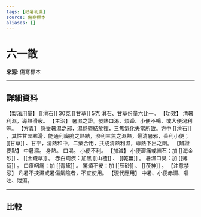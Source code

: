 ```yaml
---
tags: [祛暑利濕]
source: 傷寒標本
aliases: []
---
```


# 六一散

**來源**: 傷寒標本  

---

## 詳細資料
【製法用量】 [[滑石]] 30克 [[甘草]] 5克
滑石、甘草份量六比一。
【功效】
清暑利濕，導熱滑竅。
【主治】
暑濕之證。發熱口渴、煩躁、小便不暢、或大便瀉利等。
【方義】
感受暑濕之邪，濕熱鬱結於裡，三焦氣化失常所致。方中 [[滑石]] ，其性甘淡寒滑，能通利臟腑之熱結，滲利三焦之濕熱，最清暑邪，善利小便； [[甘草]] 、甘平，清熱和中，二藥合用，共成清熱利濕，導熱下出之劑。
【辨證要點】
中暑濕。
身熱。
口渴。
小便不利。
【加減】
小便澀痛或結石：加 [[海金砂]] 、 [[金錢草]] 。
赤白痢疾：加黑 [[山楂]] 、 [[乾薑]] 。
暑濕口臭：加 [[薄荷]] 。
口瘡咽痛：加 [[青黛]] 。
驚煩不安：加 [[辰砂]] 、 [[茯神]] 。
【注意禁忌】
凡暑不挾濕或暑傷氣陰者，不宜使用。
【現代應用】
中暑、小便赤澀、嘔吐、泄瀉。

---

## 比較
